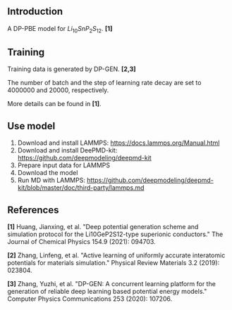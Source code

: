 ## Introduction
A DP-PBE model for $Li_{10}SnP_2S_{12}$. **[1]**


## Training
Training data is generated by DP-GEN. **[2,3]**

The number of batch and the step of learning rate decay are set to 4000000 and 20000, respectively.

More details can be found in **[1]**.


## Use model
1. Download and install LAMMPS: https://docs.lammps.org/Manual.html
2. Download and install DeePMD-kit: https://github.com/deepmodeling/deepmd-kit
3. Prepare input data for LAMMPS
4. Download the model
5. Run MD with LAMMPS: https://github.com/deepmodeling/deepmd-kit/blob/master/doc/third-party/lammps.md

## References
**[1]** Huang, Jianxing, et al. "Deep potential generation scheme and simulation protocol for the Li10GeP2S12-type superionic conductors." The Journal of Chemical Physics 154.9 (2021): 094703.

**[2]** Zhang, Linfeng, et al. "Active learning of uniformly accurate interatomic potentials for materials simulation." Physical Review Materials 3.2 (2019): 023804.

**[3]** Zhang, Yuzhi, et al. "DP-GEN: A concurrent learning platform for the generation of reliable deep learning based potential energy models." Computer Physics Communications 253 (2020): 107206.


